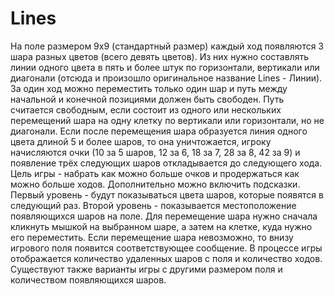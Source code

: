 # Lines
На поле размером 9x9 (стандартный размер) каждый ход появляются 3 шара разных цветов (всего девять цветов). 
Из них нужно составлять линии одного цвета в пять и более штук по горизонтали, вертикали или диагонали (отсюда и произошло
оригинальное название Lines - Линии). За один ход можно переместить только один шар и путь между начальной и конечной позициями
должен быть свободен. Путь считается свободным, если состоит из одного или нескольких перемещений шара на одну клетку по вертикали
или горизонтали, но не диагонали. Если после перемещения шара образуется линия одного цвета длиной 5 и более шаров, то она
уничтожается, игроку начисляются очки (10 за 5 шаров, 12 за 6, 18 за 7, 28 за 8, 42 за 9) и появление трёх следующих шаров
откладывается до следующего хода.
Цель игры - набрать как можно больше очков и продержаться как можно больше ходов.
Дополнительно можно включить подсказки. Первый уровень - будут показываться цвета шаров, которые появятся в следующий раз. 
Второй уровень - показывается местоположение появляющихся шаров на поле.
Для перемещение шара нужно сначала кликнуть мышкой на выбранном шаре, а затем на клетке, куда нужно его переместить.
Если перемещение шара невозможно, то внизу игрового поля появится соответствующее сообщение.
В процессе игры отображается количество удаленных шаров с поля и количество ходов.
Существуют также варианты игры с другими размером поля и количеством появляющихся шаров.
